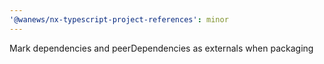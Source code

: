 ```yaml
---
'@wanews/nx-typescript-project-references': minor
---
```


Mark dependencies and peerDependencies as externals when packaging
